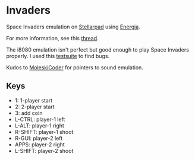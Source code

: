 Invaders
========

Space Invaders emulation on
[Stellarpad](http://www.energia.nu/Guide_StellarisLaunchPad.html) using 
[Energia](http://energia.nu/).

For more information, see this 
[thread](http://www.emutalk.net/threads/38177-Space-Invaders).

The i8080 emulation isn't perfect but good enough to play Space Invaders properly.
I used this [testsuite](http://www.idb.me.uk/sunhillow/8080.html) to find bugs.

Kudos to [MoleskiCoder](https://github.com/MoleskiCoder/invaders) for
pointers to sound emulation.

Keys
----
- 1: 1-player start
- 2: 2-player start
- 3: add coin
- L-CTRL: player-1 left
- L-ALT: player-1 right
- R-SHIFT: player-1 shoot
- R-GUI: player-2 left
- APPS: player-2 right
- L-SHIFT: player-2 shoot

